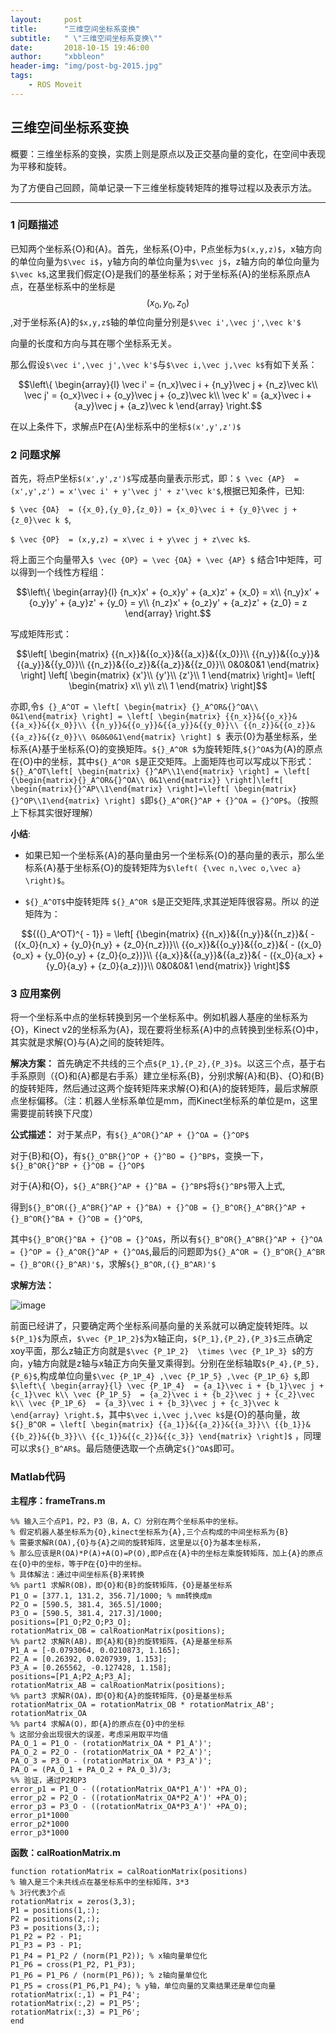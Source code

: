 ```yaml
---
layout:     post
title:      "三维空间坐标系变换"
subtitle:   " \"三维空间坐标系变换\""
date:       2018-10-15 19:46:00
author:     "xbbleon"
header-img: "img/post-bg-2015.jpg"
tags:
    - ROS Moveit
---
```


## 三维空间坐标系变换
概要：三维坐标系的变换，实质上则是原点以及正交基向量的变化，在空间中表现为平移和旋转。

为了方便自己回顾，简单记录一下三维坐标旋转矩阵的推导过程以及表示方法。

---
### 1 问题描述

已知两个坐标系{O}和{A}。首先，坐标系{O}中，P点坐标为`$(x,y,z)$`，x轴方向的单位向量为`$\vec i$`，y轴方向的单位向量为`$\vec j$`，z轴方向的单位向量为`$\vec k$`,这里我们假定{O}是我们的基坐标系；对于坐标系{A}的坐标系原点A点，在基坐标系中的坐标是
$$({x_0},{y_0},{z_0})$$,对于坐标系{A}的`$x,y,z$`轴的单位向量分别是`$\vec i',\vec j',\vec k'$`

向量的长度和方向与其在哪个坐标系无关。

那么假设`$\vec i',\vec j',\vec k'$`与`$\vec i,\vec j,\vec k$`有如下关系：

```math
\left\{ \begin{array}{l}
\vec i' = {n_x}\vec i + {n_y}\vec j + {n_z}\vec k\\
\vec j' = {o_x}\vec i + {o_y}\vec j + {o_z}\vec k\\
\vec k' = {a_x}\vec i + {a_y}\vec j + {a_z}\vec k
\end{array} \right.
```
在以上条件下，求解点P在{A}坐标系中的坐标`$(x',y',z')$`

### 2 问题求解
首先，将点P坐标`$(x',y',z')$`写成基向量表示形式，即：`$ \vec {AP}  = (x',y',z') = x'\vec i' + y'\vec j' + z'\vec k'$`,根据已知条件，已知:

`$ \vec {OA}  = ({x_0},{y_0},{z_0}) = {x_0}\vec i + {y_0}\vec j + {z_0}\vec k $`, 

`$ \vec {OP}  = (x,y,z) = x\vec i + y\vec j + z\vec k$`.

将上面三个向量带入`$ \vec {OP} = \vec {OA} + \vec {AP} $` 结合1中矩阵，可以得到一个线性方程组：

```math
\left\{ \begin{array}{l}
{n_x}x' + {o_x}y' + {a_x}z' + {x_0} = x\\
{n_y}x' + {o_y}y' + {a_y}z' + {y_0} = y\\
{n_z}x' + {o_z}y' + {a_z}z' + {z_0} = z
\end{array} \right.
```
写成矩阵形式：

```math
\left[ \begin{matrix}
{{n_x}}&{{o_x}}&{{a_x}}&{{x_0}}\\
{{n_y}}&{{o_y}}&{{a_y}}&{{y_0}}\\
{{n_z}}&{{o_z}}&{{a_z}}&{{z_0}}\\
0&0&0&1
\end{matrix} \right]
\left[ \begin{matrix}
{x'}\\
{y'}\\
{z'}\\
1
\end{matrix} \right]=
\left[ \begin{matrix}
x\\
y\\
z\\
1
\end{matrix} \right]
```

亦即,令`$ {}_A^OT = \left[ \begin{matrix}
{}_A^OR&{}^OA\\
0&1\end{matrix} \right] = \left[ \begin{matrix}
{{n_x}}&{{o_x}}&{{a_x}}&{{x_0}}\\
{{n_y}}&{{o_y}}&{{a_y}}&{{y_0}}\\
{{n_z}}&{{o_z}}&{{a_z}}&{{z_0}}\\
0&0&0&1\end{matrix} \right] $ `表示{0}为基坐标系，坐标系{A}基于坐标系{O}的变换矩阵。`${}_A^OR $`为旋转矩阵,`${}^OA$`为{A}的原点在{O}中的坐标，其中`${}_A^OR $`是正交矩阵。上面矩阵也可以写成以下形式：`${}_A^OT\left[ \begin{matrix}
{}^AP\\1\end{matrix} \right] = \left[ {\begin{matrix}{}_A^OR&{}^OA\\
0&1\end{matrix}} \right]\left[ \begin{matrix}{}^AP\\1\end{matrix} \right]=\left[ \begin{matrix}{}^OP\\1\end{matrix} \right] $`即`${}_A^OR{}^AP + {}^OA = {}^OP$`。（按照上下标其实很好理解）

**小结**:
- 如果已知一个坐标系{A}的基向量由另一个坐标系{O}的基向量的表示，那么坐标系{A}基于坐标系{O}的旋转矩阵为`$\left( {\vec n,\vec o,\vec a} \right)$`。

- `${}_A^OT$`中旋转矩阵 `${}_A^OR $`是正交矩阵,求其逆矩阵很容易。所以 的逆矩阵为：
```math
{({}_A^OT)^{ - 1}} = \left[ {\begin{matrix}
{{n_x}}&{{n_y}}&{{n_z}}&{ - ({x_0}{n_x} + {y_0}{n_y} + {z_0}{n_z})}\\
{{o_x}}&{{o_y}}&{{o_z}}&{ - ({x_0}{o_x} + {y_0}{o_y} + {z_0}{o_z})}\\
{{a_x}}&{{a_y}}&{{a_z}}&{ - ({x_0}{a_x} + {y_0}{a_y} + {z_0}{a_z})}\\
0&0&0&1
\end{matrix}} \right]
```

### 3 应用案例
将一个坐标系中点的坐标转换到另一个坐标系中。例如机器人基座的坐标系为{O}，Kinect v2的坐标系为{A}，现在要将坐标系{A}中的点转换到坐标系{O}中，其实就是求解{O}与{A}之间的旋转矩阵。

**解决方案：** 首先确定不共线的三个点`${P_1},{P_2},{P_3}$`。以这三个点，基于右手系原则（{O}和{A}都是右手系）建立坐标系{B}，分别求解{A}和{B}、{O}和{B}的旋转矩阵，然后通过这两个旋转矩阵来求解{O}和{A}的旋转矩阵，最后求解原点坐标偏移。（注：机器人坐标系单位是mm，而Kinect坐标系的单位是m，这里需要提前转换下尺度）


**公式描述：** 对于某点P，有`${}_A^OR{}^AP + {}^OA = {}^OP$`

对于{B}和{O}，有`${}_O^BR{}^OP + {}^BO = {}^BP$`，变换一下， `${}_B^OR{}^BP + {}^OB = {}^OP$`

对于{A}和{O}，`${}_A^BR{}^AP + {}^BA = {}^BP$`将`${}^BP$`带入上式,

得到`${}_B^OR({}_A^BR{}^AP + {}^BA) + {}^OB = {}_B^OR{}_A^BR{}^AP + {}_B^OR{}^BA + {}^OB = {}^OP$`,

其中`${}_B^OR{}^BA + {}^OB = {}^OA$`，所以有`${}_B^OR{}_A^BR{}^AP + {}^OA = {}^OP = {}_A^OR{}^AP + {}^OA$`,最后的问题即为`${}_A^OR = {}_B^OR{}_A^BR = {}_B^OR({}_B^AR)'$`，求解`${}_B^OR,({}_B^AR)'$`

**求解方法：**

![image](https://xiongbowhut.github.io/img/in-post/motionplanning/frameTrans.png)

前面已经讲了，只要确定两个坐标系间基向量的关系就可以确定旋转矩阵。以`${P_1}$`为原点，`$\vec {P_1P_2}$`为x轴正向，`${P_1},{P_2},{P_3}$`三点确定xoy平面，那么z轴正方向就是`$\vec {P_1P_2}  \times \vec {P_1P_3} $`的方向，y轴方向就是z轴与x轴正方向矢量叉乘得到。分别在坐标轴取`${P_4},{P_5},{P_6}$`,构成单位向量`$\vec {P_1P_4} ,\vec {P_1P_5} ,\vec {P_1P_6} $`,即`$\left\{ \begin{array}{l}
\vec {P_1P_4}  = {a_1}\vec i + {b_1}\vec j + {c_1}\vec k\\
\vec {P_1P_5}  = {a_2}\vec i + {b_2}\vec j + {c_2}\vec k\\
\vec {P_1P_6}  = {a_3}\vec i + {b_3}\vec j + {c_3}\vec k
\end{array} \right.$`，其中`$\vec i,\vec j,\vec k$`是{O}的基向量，故`${}_B^OR = \left[ \begin{matrix}
{{a_1}}&{{a_2}}&{{a_3}}\\
{{b_1}}&{{b_2}}&{{b_3}}\\
{{c_1}}&{{c_2}}&{{c_3}}
\end{matrix} \right]$` ，同理可以求`${}_B^AR$`。最后随便选取一个点确定`${}^OA$`即可。

### Matlab代码

**主程序：frameTrans.m**

```
%% 输入三个点P1，P2，P3（B，A，C）分别在两个坐标系中的坐标。
% 假定机器人基坐标系为{O},kinect坐标系为{A},三个点构成的中间坐标系为{B}
% 需要求解R(OA),{O}与{A}之间的旋转矩阵，这里是以{O}为基本坐标系，
% 那么应该是R(OA)*P(A)+A(O)=P(O),即P点在{A}中的坐标左乘旋转矩阵，加上{A}的原点在{O}中的坐标，等于P在{O}中的坐标。
% 具体解法：通过中间坐标系{B}来转换
%% part1 求解R(OB)，即{O}和{B}的旋转矩阵，{O}是基坐标系
P1_O = [377.1, 131.2, 356.7]/1000; % mm转换成m
P2_O = [590.5, 381.4, 365.5]/1000;
P3_O = [590.5, 381.4, 217.3]/1000;
positions=[P1_O;P2_O;P3_O];
rotationMatrix_OB = calRoationMatrix(positions);
%% part2 求解R(AB)，即{A}和{B}的旋转矩阵，{A}是基坐标系
P1_A = [-0.0793064, 0.0210873, 1.165];
P2_A = [0.26392, 0.0207939, 1.153];
P3_A = [0.265562, -0.127428, 1.158];
positions=[P1_A;P2_A;P3_A];
rotationMatrix_AB = calRoationMatrix(positions);
%% part3 求解R(OA)，即{O}和{A}的旋转矩阵，{O}是基坐标系
rotationMatrix_OA = rotationMatrix_OB * rotationMatrix_AB';
rotationMatrix_OA
%% part4 求解A(O)，即{A}的原点在{O}中的坐标
% 这部分会出现很大的误差，考虑采用取平均值
PA_O_1 = P1_O - (rotationMatrix_OA * P1_A')';
PA_O_2 = P2_O - (rotationMatrix_OA * P2_A')';
PA_O_3 = P3_O - (rotationMatrix_OA * P3_A')';
PA_O = (PA_O_1 + PA_O_2 + PA_O_3)/3;
%% 验证，通过P2和P3
error_p1 = P1_O - ((rotationMatrix_OA*P1_A')' +PA_O);
error_p2 = P2_O - ((rotationMatrix_OA*P2_A')' +PA_O);
error_p3 = P3_O - ((rotationMatrix_OA*P3_A')' +PA_O);
error_p1*1000
error_p2*1000
error_p3*1000

```
**函数：calRoationMatrix.m**

```
function rotationMatrix = calRoationMatrix(positions)
% 输入是三个未共线点在基坐标系中的坐标矩阵，3*3
% 3行代表3个点
rotationMatrix = zeros(3,3);
P1 = positions(1,:);
P2 = positions(2,:);
P3 = positions(3,:);
P1_P2 = P2 - P1;
P1_P3 = P3 - P1;
P1_P4 = P1_P2 / (norm(P1_P2)); % x轴向量单位化 
P1_P6 = cross(P1_P2, P1_P3);
P1_P6 = P1_P6 / (norm(P1_P6)); % z轴向量单位化
P1_P5 = cross(P1_P6,P1_P4); % y轴，单位向量的叉乘结果还是单位向量
rotationMatrix(:,1) = P1_P4';
rotationMatrix(:,2) = P1_P5';
rotationMatrix(:,3) = P1_P6';
end

```